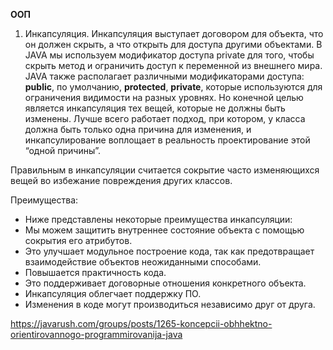 **ООП**
1. Инкапсуляция.
Инкапсуляция выступает договором для объекта, 
что он должен скрыть, а что открыть для доступа другими объектами. 
В JAVA мы используем модификатор доступа private для того, чтобы скрыть метод и ограничить доступ 
к переменной из внешнего мира. JAVA также располагает различными модификаторами доступа: 
**public**, по умолчанию, **protected**, **private**, которые используются для ограничения видимости на 
разных уровнях. Но конечной целью является инкапсуляция тех вещей, которые не должны быть изменены.
Лучше всего работает подход, при котором, у класса  должна быть только одна причина для изменения, 
и инкапсулирование воплощает в реальность проектирование этой “одной причины”.

Правильным в инкапсуляции считается сокрытие часто изменяющихся вещей во избежание повреждения других классов.

Преимущества:
* Ниже представлены некоторые преимущества инкапсуляции:
* Мы можем защитить внутреннее состояние объекта с помощью сокрытия его атрибутов.
* Это улучшает модульное построение кода, так как предотвращает взаимодействие объектов неожиданными способами.
* Повышается практичность кода.
* Это поддерживает договорные отношения конкретного объекта.
* Инкапсуляция облегчает поддержку ПО.
* Изменения в коде могут производиться независимо друг от друга.


https://javarush.com/groups/posts/1265-koncepcii-obhhektno-orientirovannogo-programmirovanija-java